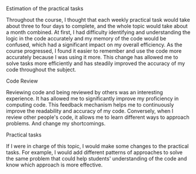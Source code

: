 Estimation of the practical tasks

Throughout the course, I thought that each weekly practical task would take about three to four days to complete, and the whole topic would take about a month combined. At first, I had difficulty identifying and understanding the logic in the code accurately and my memory of the code would be confused, which had a significant impact on my overall efficiency. As the course progressed, I found it easier to remember and use the code more accurately because I was using it more. This change has allowed me to solve tasks more efficiently and has steadily improved the accuracy of my code throughout the subject.

Code Review

Reviewing code and being reviewed by others was an interesting experience. It has allowed me to significantly improve my proficiency in computing code. This feedback mechanism helps me to continuously improve the readability and accuracy of my code. Conversely, when I review other people's code, it allows me to learn different ways to approach problems. And change my shortcomings.

Practical tasks

If I were in charge of this topic, I would make some changes to the practical tasks. For example, I would add different patterns of approaches to solve the same problem that could help students' understanding of the code and know which approach is more effective.